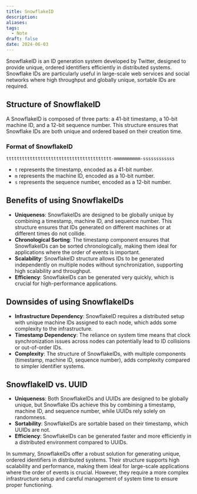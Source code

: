 ```yaml
---
title: SnowflakeID
description: 
aliases: 
tags:
  - Note
draft: false
date: 2024-06-03
---
```

SnowflakeID is an ID generation system developed by Twitter, designed to provide unique, ordered identifiers efficiently in distributed systems. Snowflake IDs are particularly useful in large-scale web services and social networks where high throughput and globally unique, sortable IDs are required.

## Structure of SnowflakeID
A SnowflakeID is composed of three parts: a 41-bit timestamp, a 10-bit machine ID, and a 12-bit sequence number. This structure ensures that Snowflake IDs are both unique and ordered based on their creation time.

### Format of SnowflakeID
```
tttttttttttttttttttttttttttttttttttttttt-mmmmmmmmmm-ssssssssssss
```
- `t` represents the timestamp, encoded as a 41-bit number.
- `m` represents the machine ID, encoded as a 10-bit number.
- `s` represents the sequence number, encoded as a 12-bit number.

## Benefits of using SnowflakeIDs
- **Uniqueness**: SnowflakeIDs are designed to be globally unique by combining a timestamp, machine ID, and sequence number. This structure ensures that IDs generated on different machines or at different times do not collide.
- **Chronological Sorting**: The timestamp component ensures that SnowflakeIDs can be sorted chronologically, making them ideal for applications where the order of events is important.
- **Scalability**: SnowflakeID structure allows IDs to be generated independently on multiple nodes without synchronization, supporting high scalability and throughput.
- **Efficiency**: SnowflakeIDs can be generated very quickly, which is crucial for high-performance applications.

## Downsides of using SnowflakeIDs
- **Infrastructure Dependency**: SnowflakeID requires a distributed setup with unique machine IDs assigned to each node, which adds some complexity to the infrastructure.
- **Timestamp Dependency**: The reliance on system time means that clock synchronization issues across nodes can potentially lead to ID collisions or out-of-order IDs.
- **Complexity**: The structure of SnowflakeIDs, with multiple components (timestamp, machine ID, sequence number), adds complexity compared to simpler identifier systems.

## SnowflakeID vs. UUID
- **Uniqueness**: Both SnowflakeIDs and UUIDs are designed to be globally unique, but Snowflake IDs achieve this by combining a timestamp, machine ID, and sequence number, while UUIDs rely solely on randomness.
- **Sortability**: SnowflakeIDs are sortable based on their timestamp, which UUIDs are not.
- **Efficiency**: SnowflakeIDs can be generated faster and more efficiently in a distributed environment compared to UUIDs.

In summary, SnowflakeIDs offer a robust solution for generating unique, ordered identifiers in distributed systems. Their structure supports high scalability and performance, making them ideal for large-scale applications where the order of events is crucial. However, they require a more complex infrastructure setup and careful management of system time to ensure proper functioning.